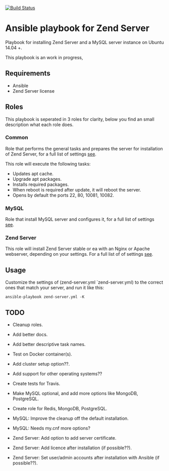 [![Build Status](https://travis-ci.org/HardieBoeve/ansible-zend-server.svg)](https://travis-ci.org/HardieBoeve/ansible-zend-server)

# Ansible playbook for Zend Server

Playbook for installing Zend Server and a MySQL server instance on Ubuntu 14.04 +.

This playbook is an work in progress, 


## Requirements

- Ansible
- Zend Server license


## Roles

This playbook is seperated in 3 roles for clarity, below you find an small description what each role does.


### Common

Role that performs the general tasks and prepares the server for installation of Zend Server, for a full list of 
settings [see](https://github.com/boeve-web-development/ansible-zend-server/blob/master/roles/common/defaults/main.yml).

This role will execute the following tasks:
  - Updates apt cache.
  - Upgrade apt packages.
  - Installs required packages.
  - When reboot is required after update, it will reboot the server.
  - Opens by default the ports 22, 80, 10081, 10082.


### MySQL

Role that install MySQL server and configures it, for a full list of settings [see](https://github.com/boeve-web-development/ansible-zend-server/blob/master/roles/mysql/defaults/main.yml).


### Zend Server

This role will install Zend Server stable or ea with an Nginx or Apache webserver, depending on your settings. For a 
full list of of settings [see](https://github.com/boeve-web-development/ansible-zend-server/blob/master/roles/zend-server/defaults/main.yml).


## Usage

Customize the settings of (zend-server.yml `zend-server.yml) to the correct ones that match your server, and run it like this:
```code
ansible-playbook zend-server.yml -K
```


## TODO

  - Cleanup roles.
  - Add better docs. 
  - Add better descriptive task names.
  - Test on Docker container(s).
  - Add cluster setup option??.
  - Add support for other operating systems??
  - Create tests for Travis.
  - Make MySQL optional, and add more options like MongoDB, PostgreSQL.
  - Create role for Redis, MongoDB, PostgreSQL.

  - MySQL: Improve the cleanup off the default installation.
  - MySQL: Needs my.cnf more options?
  
  - Zend Server: Add option to add server certificate.
  - Zend Server: Add licence after installation (if possible??).
  - Zend Server: Set user/admin accounts after installation with Ansible (if possible??).
